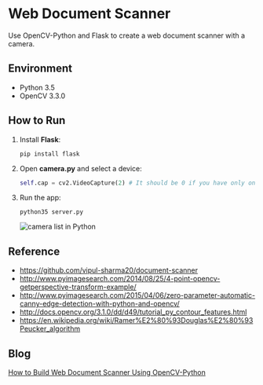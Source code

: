 # Web Document Scanner
Use OpenCV-Python and Flask to create a web document scanner with a camera.

## Environment
* Python 3.5
* OpenCV 3.3.0

## How to Run 
1. Install **Flask**:

    ```
    pip install flask
    ```

2. Open **camera.py** and select a device:

    ```python
    self.cap = cv2.VideoCapture(2) # It should be 0 if you have only one device.
    ```

3. Run the app:

    ```
    python35 server.py
    ```
    ![camera list in Python](screenshot/web-document-scanner.PNG)

## Reference
* https://github.com/vipul-sharma20/document-scanner
* http://www.pyimagesearch.com/2014/08/25/4-point-opencv-getperspective-transform-example/
* http://www.pyimagesearch.com/2015/04/06/zero-parameter-automatic-canny-edge-detection-with-python-and-opencv/
* http://docs.opencv.org/3.1.0/dd/d49/tutorial_py_contour_features.html
* https://en.wikipedia.org/wiki/Ramer%E2%80%93Douglas%E2%80%93Peucker_algorithm

## Blog
[How to Build Web Document Scanner Using OpenCV-Python](http://www.codepool.biz/web-document-scanner-opencv-python.html)
